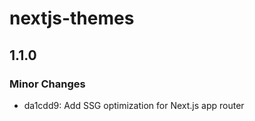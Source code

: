 # nextjs-themes

## 1.1.0

### Minor Changes

- da1cdd9: Add SSG optimization for Next.js app router
